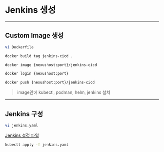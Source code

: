 # Jenkins 생성

---

## Custom Image 생성

```bash
vi Dockerfile

docker build tag jenkins-cicd .

docker image {nexushost:port}/jenkins-cicd

docker login {nexushost:port}

docker push {nexushost:port}/jenkins-cicd
```
> image안에 kubectl, podman, helm, jenkins 설치

---

## Jenkins 구성

```bash
vi jenkins.yaml
```

[Jenkins 설정 파일](yaml/jenkins.yaml)

```bash
kubectl apply -f jenkins.yaml
```
